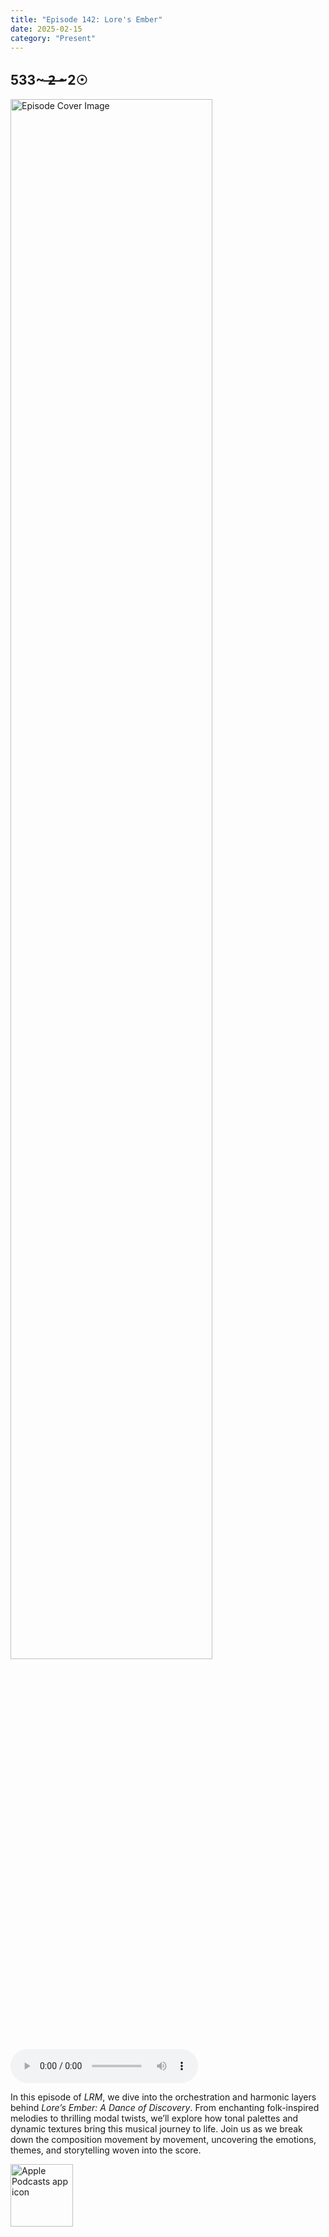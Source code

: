 ```yaml
---
title: "Episode 142: Lore's Ember"
date: 2025-02-15
category: "Present"
---
```

## 533~ ̶2̶ ̶~2☉
<img src="https://artwork.captivate.fm/c90cd136-bd97-4993-89ca-88e1adbaa390/R609l2pn2qTv8NvfOFO30U5_.jpg" alt="Episode Cover Image" width=80%/>
<audio controls>
  <source src="https://podcasts.captivate.fm/media/0c5211ab-188d-4f65-ac3c-81778b4f3906/Lore-s-Ember-A-Dance-of-Discovery.mp3" type="audio/mpeg">
  Your browser does not support the audio element.
</audio>

<p>In this episode of <em>LRM</em>, we dive into the orchestration and harmonic layers behind <em>Lore’s Ember: A Dance of Discovery</em>. From enchanting folk-inspired melodies to thrilling modal twists, we’ll explore how tonal palettes and dynamic textures bring this musical journey to life. Join us as we break down the composition movement by movement, uncovering the emotions, themes, and storytelling woven into the score.</p>

<a href="https://podcasts.apple.com/us/podcast/living-room-music/id1608791560?tscg=30200&itsct=podcast_box_appicon&ls=1&mttnsubad=1608791560" style="display: inline-block;"><img src="https://toolbox.marketingtools.apple.com/api/v2/badges/app-icon-podcasts/standard/en-us" alt="Apple Podcasts app icon" style="width: 100px; height: 100px; vertical-align: middle; object-fit: contain;" /></a>
    